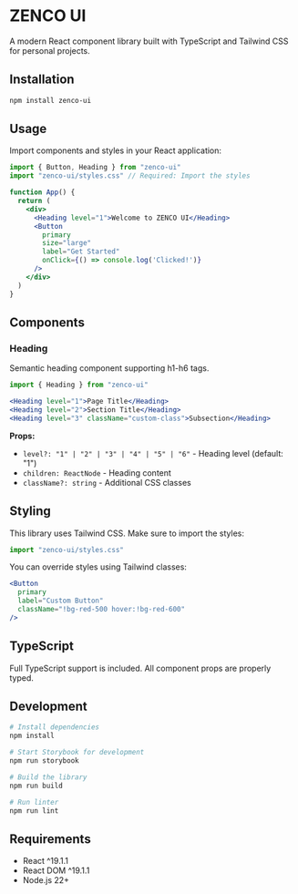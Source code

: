 # ZENCO UI

A modern React component library built with TypeScript and Tailwind CSS for personal projects.

## Installation

```bash
npm install zenco-ui
```

## Usage

Import components and styles in your React application:

```jsx
import { Button, Heading } from "zenco-ui"
import "zenco-ui/styles.css" // Required: Import the styles

function App() {
  return (
    <div>
      <Heading level="1">Welcome to ZENCO UI</Heading>
      <Button 
        primary 
        size="large" 
        label="Get Started" 
        onClick={() => console.log('Clicked!')}
      />
    </div>
  )
}
```
## Components

### Heading

Semantic heading component supporting h1-h6 tags.

```jsx
import { Heading } from "zenco-ui"

<Heading level="1">Page Title</Heading>
<Heading level="2">Section Title</Heading>
<Heading level="3" className="custom-class">Subsection</Heading>
```

**Props:**
- `level?: "1" | "2" | "3" | "4" | "5" | "6"` - Heading level (default: "1")
- `children: ReactNode` - Heading content
- `className?: string` - Additional CSS classes

## Styling

This library uses Tailwind CSS. Make sure to import the styles:

```jsx
import "zenco-ui/styles.css"
```

You can override styles using Tailwind classes:

```jsx
<Button 
  primary 
  label="Custom Button" 
  className="!bg-red-500 hover:!bg-red-600" 
/>
```

## TypeScript

Full TypeScript support is included. All component props are properly typed.

## Development

```bash
# Install dependencies
npm install

# Start Storybook for development
npm run storybook

# Build the library
npm run build

# Run linter
npm run lint
```

## Requirements

- React ^19.1.1
- React DOM ^19.1.1
- Node.js 22+
